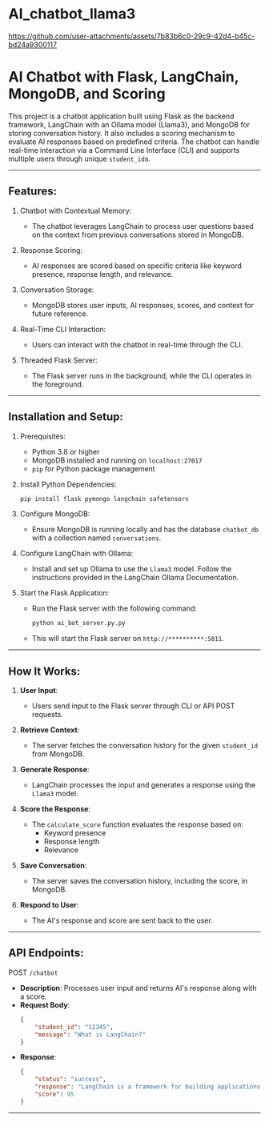 # AI_chatbot_llama3

https://github.com/user-attachments/assets/7b83b6c0-29c9-42d4-b45c-bd24a9300117

AI Chatbot with Flask, LangChain, MongoDB, and Scoring
=====================================================

This project is a chatbot application built using Flask as the backend framework, LangChain with an Ollama model (Llama3), and MongoDB for storing conversation history. It also includes a scoring mechanism to evaluate AI responses based on predefined criteria. The chatbot can handle real-time interaction via a Command Line Interface (CLI) and supports multiple users through unique `student_id`s.

-----------------------------------------------------

Features:
---------
1. Chatbot with Contextual Memory:
   - The chatbot leverages LangChain to process user questions based on the context from previous conversations stored in MongoDB.

2. Response Scoring:
   - AI responses are scored based on specific criteria like keyword presence, response length, and relevance.

3. Conversation Storage:
   - MongoDB stores user inputs, AI responses, scores, and context for future reference.

4. Real-Time CLI Interaction:
   - Users can interact with the chatbot in real-time through the CLI.

5. Threaded Flask Server:
   - The Flask server runs in the background, while the CLI operates in the foreground.

-----------------------------------------------------

Installation and Setup:
------------------------

1. Prerequisites:
   - Python 3.8 or higher
   - MongoDB installed and running on `localhost:27017`
   - `pip` for Python package management

2. Install Python Dependencies:
   ```bash
   pip install flask pymongo langchain safetensors
   ```
3. Configure MongoDB:
   - Ensure MongoDB is running locally and has the database `chatbot_db` with a collection named `conversations`.

4. Configure LangChain with Ollama:
   - Install and set up Ollama to use the `Llama3` model. Follow the instructions provided in the LangChain Ollama Documentation.

5. Start the Flask Application:
   - Run the Flask server with the following command:
     ```bash
     python ai_bot_server.py.py
     ```

   - This will start the Flask server on `http://**********:5011`.


-----------------------------------------------------

How It Works:
-------------

1. **User Input**:
   - Users send input to the Flask server through CLI or API POST requests.

2. **Retrieve Context**:
   - The server fetches the conversation history for the given `student_id` from MongoDB.

3. **Generate Response**:
   - LangChain processes the input and generates a response using the `Llama3` model.

4. **Score the Response**:
   - The `calculate_score` function evaluates the response based on:
     - Keyword presence
     - Response length
     - Relevance

5. **Save Conversation**:
   - The server saves the conversation history, including the score, in MongoDB.

6. **Respond to User**:
   - The AI's response and score are sent back to the user.

-----------------------------------------------------

API Endpoints:
--------------

POST `/chatbot`
- **Description**: Processes user input and returns AI's response along with a score.
- **Request Body**:
  ```json
  {
      "student_id": "12345",
      "message": "What is LangChain?"
  }
  ```
- **Response**:
  ```json
  {
      "status": "success",
      "response": "LangChain is a framework for building applications using large language models.",
      "score": 95
  }
  ```

-----------------------------------------------------




